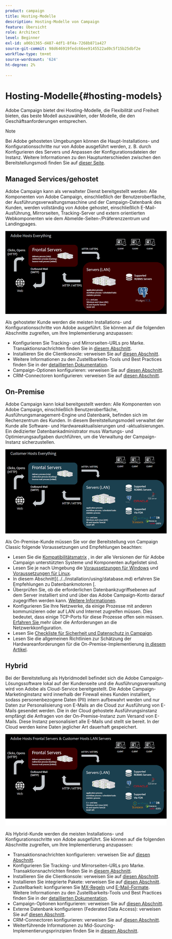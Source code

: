 ```yaml
---
product: campaign
title: Hosting-Modelle
description: Hosting-Modelle von Campaign
feature: Übersicht
role: Architect
level: Beginner
exl-id: a06b1365-d487-4df1-8f4a-7268b871a427
source-git-commit: 98d646919fedc66ee9145522ad0c5f15b25dbf2e
workflow-type: tm+mt
source-wordcount: '624'
ht-degree: 2%

---
```


# Hosting-Modelle{#hosting-models}

Adobe Campaign bietet drei Hosting-Modelle, die Flexibilität und Freiheit bieten, das beste Modell auszuwählen, oder Modelle, die den Geschäftsanforderungen entsprechen.

>[!NOTE]
>
>Bei Adobe gehosteten Umgebungen können die Haupt-Installations- und Konfigurationsschritte nur von Adobe ausgeführt werden, z. B. durch Konfigurieren des Servers und Anpassen der Konfigurationsdateien der Instanz. Weitere Informationen zu den Hauptunterschieden zwischen den Bereitstellungsmodi finden Sie auf [dieser Seite](../../installation/using/capability-matrix.md).

## Managed Services/gehostet

Adobe Campaign kann als verwalteter Dienst bereitgestellt werden: Alle Komponenten von Adobe Campaign, einschließlich der Benutzeroberfläche, der Ausführungsverwaltungsmaschine und der Campaign-Datenbank des Kunden, werden vollständig von Adobe gehostet, einschließlich E-Mail-Ausführung, Mirrorseiten, Tracking-Server und extern orientierten Webkomponenten wie dem Abmelde-Seiten-/Präferenzzentrum und Landingpages.

![](assets/deployment_hosted.png)

Als gehosteter Kunde werden die meisten Installations- und Konfigurationsschritte von Adobe ausgeführt. Sie können auf die folgenden Abschnitte zugreifen, um Ihre Implementierung anzupassen:

* Konfigurieren Sie Tracking- und Mirrorseiten-URLs pro Marke. Transaktionsnachrichten finden Sie in [diesem Abschnitt](../../message-center/using/additional-configurations.md#configuring-multibranding).
* Installieren Sie die Clientkonsole: verweisen Sie auf [diesen Abschnitt](../../installation/using/installing-the-client-console.md).
* Weitere Informationen zu den Zustellbarkeits-Tools und Best Practices finden Sie in der [detaillierten Dokumentation](../../delivery/using/about-deliverability.md).
* Campaign-Optionen konfigurieren: verweisen Sie auf [diesen Abschnitt](../../installation/using/configuring-campaign-options.md).
* CRM-Connectoren konfigurieren: verweisen Sie auf [diesen Abschnitt](../../platform/using/crm-connectors.md).

## On-Premise

Adobe Campaign kann lokal bereitgestellt werden: Alle Komponenten von Adobe Campaign, einschließlich Benutzeroberfläche, Ausführungsmanagement-Engine und Datenbank, befinden sich im Rechenzentrum des Kunden. In diesem Bereitstellungsmodell verwaltet der Kunde alle Software- und Hardwareaktualisierungen und -aktualisierungen. Ein dedizierter Datenbankadministrator muss Wartungs- und Optimierungsaufgaben durchführen, um die Verwaltung der Campaign-Instanz sicherzustellen.

![](assets/deployment_onpremise.png)

Als On-Premise-Kunde müssen Sie vor der Bereitstellung von Campaign Classic folgende Voraussetzungen und Empfehlungen beachten:

* Lesen Sie die [Kompatibilitätsmatrix](../../rn/using/compatibility-matrix.md) , in der alle Versionen der für Adobe Campaign unterstützten Systeme und Komponenten aufgelistet sind.
* Lesen Sie je nach Umgebung die [Voraussetzungen für Windows](../../installation/using/prerequisites-of-campaign-installation-in-windows.md) und [Voraussetzungen für Linux](../../installation/using/prerequisites-of-campaign-installation-in-linux.md).
* In diesem Abschnitt](../../installation/using/database.md) erfahren Sie Empfehlungen zu Datenbankmotoren [.
* Überprüfen Sie, ob die erforderlichen Datenbankzugriffsebenen auf dem Server installiert sind und über das Adobe Campaign-Konto darauf zugegriffen werden kann. [Weitere Informationen](../../installation/using/application-server.md).
* Konfigurieren Sie Ihre Netzwerke, da einige Prozesse mit anderen kommunizieren oder auf LAN und Internet zugreifen müssen. Dies bedeutet, dass einige TCP-Ports für diese Prozesse offen sein müssen. [Erfahren Sie ](../../installation/using/network-configuration.md) mehr über die Anforderungen an die Netzwerkkonfiguration.
* Lesen Sie [Checkliste für Sicherheit und Datenschutz in Campaign](https://helpx.adobe.com/de/campaign/kb/acc-security.html).
* Lesen Sie die allgemeinen Richtlinien zur Schätzung der Hardwareanforderungen für die On-Premise-Implementierung [in diesem Artikel](https://helpx.adobe.com/de/campaign/kb/hardware-sizing-guide.html).

## Hybrid

Bei der Bereitstellung als Hybridmodell befindet sich die Adobe Campaign-Lösungssoftware lokal auf der Kundenseite und die Ausführungsverwaltung wird von Adobe als Cloud-Service bereitgestellt. Die Adobe Campaign-Marketinginstanz wird innerhalb der Firewall eines Kunden installiert, sodass personenbezogene Daten (PII) intern aufbewahrt werden und nur Daten zur Personalisierung von E-Mails an die Cloud zur Ausführung von E-Mails gesendet werden. Die in der Cloud gehostete Ausführungsinstanz empfängt die Anfragen von der On-Premise-Instanz zum Versand von E-Mails. Diese Instanz personalisiert alle E-Mails und stellt sie bereit. In der Cloud werden keine Daten jeglicher Art dauerhaft gespeichert.

![](assets/deployment_hybrid.png)

Als Hybrid-Kunde werden die meisten Installations- und Konfigurationsschritte von Adobe ausgeführt. Sie können auf die folgenden Abschnitte zugreifen, um Ihre Implementierung anzupassen:

* Transaktionsnachrichten konfigurieren: verweisen Sie auf [diesen Abschnitt](../../message-center/using/transactional-messaging-architecture.md).
* Konfigurieren Sie Tracking- und Mirrorseiten-URLs pro Marke. Transaktionsnachrichten finden Sie in [diesem Abschnitt](../../message-center/using/additional-configurations.md#configuring-multibranding).
* Installieren Sie die Clientkonsole: verweisen Sie auf [diesen Abschnitt](../../installation/using/installing-the-client-console.md).
* Installieren Sie integrierte Pakete: verweisen Sie auf [diesen Abschnitt](../../installation/using/installing-campaign-standard-packages.md).
* Zustellbarkeit: konfigurieren Sie [MX-Regeln](../../installation/using/email-deliverability.md#mx-configuration) und [E-Mail-Formate](../../installation/using/email-deliverability.md#managing-email-formats). Weitere Informationen zu den Zustellbarkeits-Tools und Best Practices finden Sie in der [detaillierten Dokumentation](../../delivery/using/about-deliverability.md).
* Campaign-Optionen konfigurieren: verweisen Sie auf [diesen Abschnitt](../../installation/using/configuring-campaign-options.md).
* Externe Datenbank konfigurieren (Federated Data Access): verweisen Sie auf [diesen Abschnitt](../../installation/using/about-fda.md).
* CRM-Connectoren konfigurieren: verweisen Sie auf [diesen Abschnitt](../../platform/using/crm-connectors.md).
* Weiterführende Informationen zu Mid-Sourcing-Implementierungsprinzipien finden Sie in [diesem Abschnitt](../../installation/using/mid-sourcing-deployment.md).

